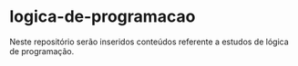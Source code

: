 # logica-de-programacao
Neste repositório serão inseridos conteúdos referente a estudos de lógica de programação.
